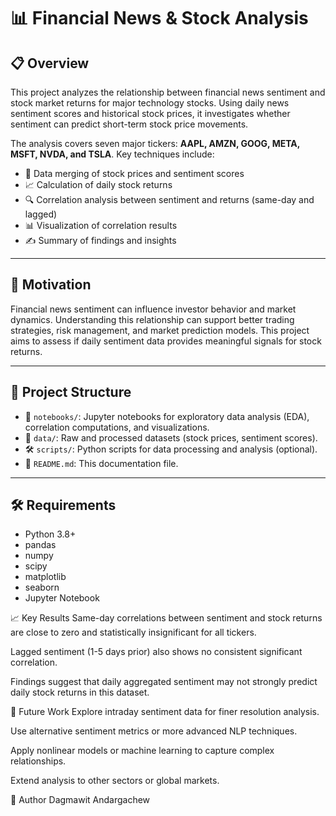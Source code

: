 # 📊 Financial News & Stock Analysis

## 📋 Overview

This project analyzes the relationship between financial news sentiment and stock market returns for major technology stocks. Using daily news sentiment scores and historical stock prices, it investigates whether sentiment can predict short-term stock price movements.

The analysis covers seven major tickers: **AAPL, AMZN, GOOG, META, MSFT, NVDA, and TSLA**. Key techniques include:

- 🔗 Data merging of stock prices and sentiment scores  
- 📈 Calculation of daily stock returns  
- 🔍 Correlation analysis between sentiment and returns (same-day and lagged)  
- 📊 Visualization of correlation results  
- ✍️ Summary of findings and insights  

---

## 🎯 Motivation

Financial news sentiment can influence investor behavior and market dynamics. Understanding this relationship can support better trading strategies, risk management, and market prediction models. This project aims to assess if daily sentiment data provides meaningful signals for stock returns.

---

## 📂 Project Structure

- 📓 `notebooks/`: Jupyter notebooks for exploratory data analysis (EDA), correlation computations, and visualizations.  
- 📁 `data/`: Raw and processed datasets (stock prices, sentiment scores).  
- 🛠️ `scripts/`: Python scripts for data processing and analysis (optional).  
- 📄 `README.md`: This documentation file.  

---

## 🛠️ Requirements

- Python 3.8+  
- pandas  
- numpy  
- scipy  
- matplotlib  
- seaborn  
- Jupyter Notebook  

📈 Key Results
Same-day correlations between sentiment and stock returns are close to zero and statistically insignificant for all tickers.

Lagged sentiment (1-5 days prior) also shows no consistent significant correlation.

Findings suggest that daily aggregated sentiment may not strongly predict daily stock returns in this dataset.

🔮 Future Work
Explore intraday sentiment data for finer resolution analysis.

Use alternative sentiment metrics or more advanced NLP techniques.

Apply nonlinear models or machine learning to capture complex relationships.

Extend analysis to other sectors or global markets.

👤 Author
Dagmawit Andargachew
